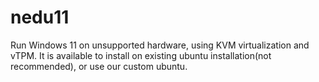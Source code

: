 # nedu11
Run Windows 11 on unsupported hardware, using KVM virtualization and vTPM.
It is available to install on existing ubuntu installation(not recommended), or use our custom ubuntu.
